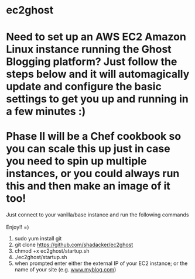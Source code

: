 # ec2ghost


Need to set up an AWS EC2 Amazon Linux instance running the Ghost Blogging platform? Just follow the steps below and it will automagically update and configure the basic settings to get you up and running in a few minutes :)<br><br>Phase II will be a Chef cookbook so you can scale this up just in case you need to spin up multiple instances, or you could always run this and then make an image of it too!
===
Just connect to your vanilla/base instance and run the following commands<br><br>Enjoy!!  =)



1. sudo yum install git<br>
2. git clone https://github.com/shadacker/ec2ghost<br>
3. chmod +x ec2ghost/startup.sh<br>
4. ./ec2ghost/startup.sh<br>
5. when prompted enter either the external IP of your EC2 instance; or the name of your site (e.g. www.myblog.com)<br>



